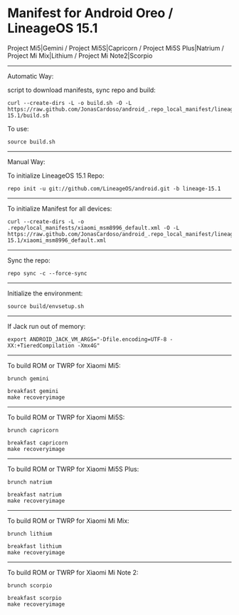 Manifest for Android Oreo / LineageOS 15.1
====================================
Project Mi5|Gemini / Project Mi5S|Capricorn / Project Mi5S Plus|Natrium / Project Mi Mix|Lithium / Project Mi Note2|Scorpio

---

Automatic Way:

script to download manifests, sync repo and build:

    curl --create-dirs -L -o build.sh -O -L https://raw.github.com/JonasCardoso/android_.repo_local_manifest/lineage-15.1/build.sh

To use:

    source build.sh

---

Manual Way:

To initialize LineageOS 15.1 Repo:

    repo init -u git://github.com/LineageOS/android.git -b lineage-15.1

---

To initialize Manifest for all devices:

    curl --create-dirs -L -o .repo/local_manifests/xiaomi_msm8996_default.xml -O -L https://raw.github.com/JonasCardoso/android_.repo_local_manifest/lineage-15.1/xiaomi_msm8996_default.xml

---

Sync the repo:

    repo sync -c --force-sync

---

Initialize the environment:

    source build/envsetup.sh

---

If Jack run out of memory:

    export ANDROID_JACK_VM_ARGS="-Dfile.encoding=UTF-8 -XX:+TieredCompilation -Xmx4G"

---

To build ROM or TWRP for Xiaomi Mi5:

    brunch gemini

    breakfast gemini
    make recoveryimage

---

To build ROM or TWRP for Xiaomi Mi5S:

    brunch capricorn

    breakfast capricorn
    make recoveryimage

---

To build ROM or TWRP for Xiaomi Mi5S Plus:

    brunch natrium

    breakfast natrium
    make recoveryimage

---

To build ROM or TWRP for Xiaomi Mi Mix:

    brunch lithium

    breakfast lithium
    make recoveryimage

---

To build ROM or TWRP for Xiaomi Mi Note 2:

    brunch scorpio

    breakfast scorpio
    make recoveryimage
